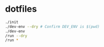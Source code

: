 # dotfiles
```bash
./init
./dev-env --dry # Confirm DEV_ENV is $(pwd)
./dev-env
/run --dry
/run *
```
